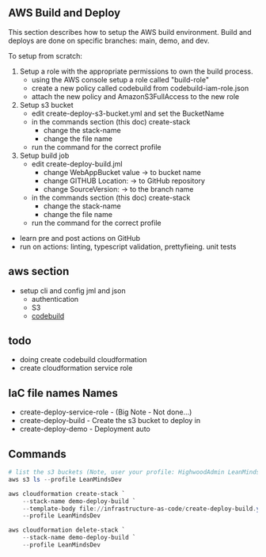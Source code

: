 
## AWS Build and Deploy

This section describes how to setup the AWS build environment. Build and deploys
are done on specific branches: main, demo, and dev. 

To setup from scratch:

1. Setup a role with the appropriate permissions to own the build process.
    - using the AWS console setup a role called "build-role"
    - create a new policy called codebuild from codebuild-iam-role.json
    - attach the new policy and AmazonS3FullAccess to the new role
1. Setup s3 bucket 
    - edit create-deploy-s3-bucket.yml and set the BucketName
    - in the commands section (this doc) create-stack 
        - change the stack-name
        - change the file name
    - run the command for the correct profile
1. Setup build job
    - edit create-deploy-build.jml
        - change WebAppBucket value -> to bucket name
        - change GITHUB Location: -> to GitHub repository
        - change SourceVersion: -> to the branch name
    - in the commands section (this doc) create-stack 
        - change the stack-name
        - change the file name
    - run the command for the correct profile




- learn pre and post actions on GitHub
- run on actions: linting, typescript validation, prettyfieing. unit tests


## aws section
- setup cli and config jml and json
    - authentication
    - S3
    - [codebuild](https://docs.aws.amazon.com/cli/latest/reference/codebuild/create-project.html#examples)

## todo
- doing create codebuild cloudformation
- create cloudformation service role

## IaC file names Names

- create-deploy-service-role - (Big Note - Not done...)
- create-deploy-build - Create the s3 bucket to deploy in
- create-deploy-demo - Deployment auto

## Commands
```powershell
# list the s3 buckets (Note, user your profile: HighwoodAdmin LeanMindsDev)
aws s3 ls --profile LeanMindsDev

aws cloudformation create-stack `
    --stack-name demo-deploy-build `
    --template-body file://infrastructure-as-code/create-deploy-build.yml `
    --profile LeanMindsDev

aws cloudformation delete-stack `
    --stack-name demo-deploy-build `
    --profile LeanMindsDev

```